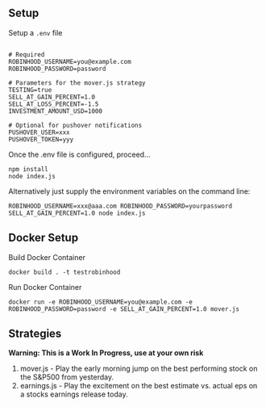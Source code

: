 ## Setup

Setup a `.env` file
```

# Required
ROBINHOOD_USERNAME=you@example.com
ROBINHOOD_PASSWORD=password

# Parameters for the mover.js strategy
TESTING=true
SELL_AT_GAIN_PERCENT=1.0
SELL_AT_LOSS_PERCENT=-1.5
INVESTMENT_AMOUNT_USD=1000

# Optional for pushover notifications
PUSHOVER_USER=xxx
PUSHOVER_TOKEN=yyy
```

Once the .env file is configured, proceed...
```
npm install
node index.js
```

Alternatively just supply the environment variables on the command line:
```
ROBINHOOD_USERNAME=xxx@aaa.com ROBINHOOD_PASSWORD=yourpassword SELL_AT_GAIN_PERCENT=1.0 node index.js
```
## Docker Setup

Build Docker Container
```
docker build . -t testrobinhood
```

Run Docker Container
```
docker run -e ROBINHOOD_USERNAME=you@example.com -e ROBINHOOD_PASSWORD=password -e SELL_AT_GAIN_PERCENT=1.0 mover.js
```

## Strategies
**Warning: This is a Work In Progress, use at your own risk**
1. mover.js - Play the early morning jump on the best performing stock on the S&P500 from yesterday.
2. earnings.js - Play the excitement on the best estimate vs. actual eps on a stocks earnings release today.
